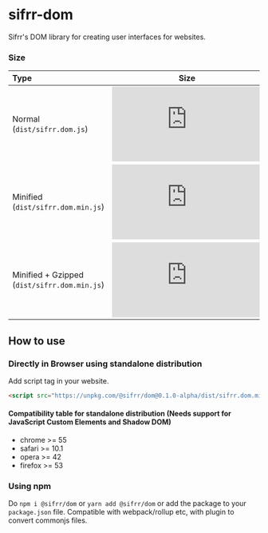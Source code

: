 # sifrr-dom

Sifrr's DOM library for creating user interfaces for websites.

### Size
| Type | Size     |
| :------------ | :------------: |
| Normal (`dist/sifrr.dom.js`)       | [![Normal](https://img.badgesize.io/sifrr/sifrr/master/packages/browser/sifrr-dom/dist/sifrr.dom.js?maxAge=600)](https://github.com/sifrr/sifrr/blob/master/packages/browser/sifrr-dom/dist/sifrr.dom.js) |
| Minified (`dist/sifrr.dom.min.js`) | [![Minified](https://img.badgesize.io/sifrr/sifrr/master/packages/browser/sifrr-dom/dist/sifrr.dom.min.js?maxAge=600)](https://github.com/sifrr/sifrr/blob/master/packages/browser/sifrr-dom/dist/sifrr.dom.min.js) |
| Minified + Gzipped (`dist/sifrr.dom.min.js`) | [![Minified + Gzipped](https://img.badgesize.io/sifrr/sifrr/master/packages/browser/sifrr-dom/dist/sifrr.dom.min.js?compression=gzip&maxAge=600)](https://github.com/sifrr/sifrr/blob/master/packages/browser/sifrr-dom/dist/sifrr.dom.min.js) |

## How to use
### Directly in Browser using standalone distribution
Add script tag in your website.
```html
<script src="https://unpkg.com/@sifrr/dom@0.1.0-alpha/dist/sifrr.dom.min.js"></script>
```

#### Compatibility table for standalone distribution (Needs support for JavaScript Custom Elements and Shadow DOM)
- chrome >= 55
- safari >= 10.1
- opera >= 42
- firefox >= 53

### Using npm
Do `npm i @sifrr/dom` or `yarn add @sifrr/dom` or add the package to your `package.json` file.
Compatible with webpack/rollup etc, with plugin to convert commonjs files.
